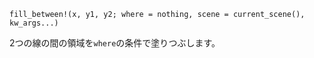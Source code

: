 ```
fill_between!(x, y1, y2; where = nothing, scene = current_scene(), kw_args...)
```

2つの線の間の領域を`where`の条件で塗りつぶします。
